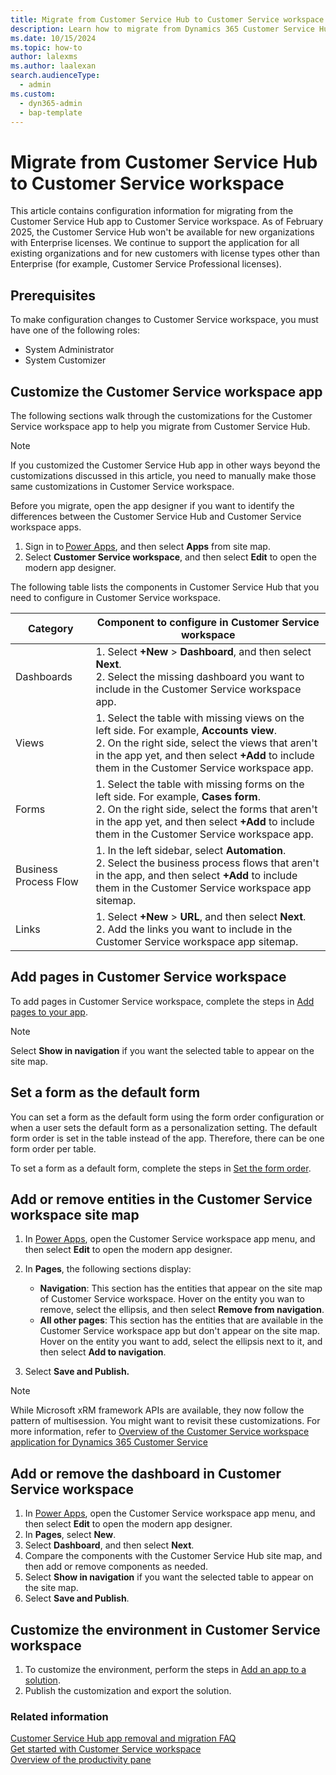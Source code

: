 ```yaml
---
title: Migrate from Customer Service Hub to Customer Service workspace
description: Learn how to migrate from Dynamics 365 Customer Service Hub to Customer Service workspace.
ms.date: 10/15/2024
ms.topic: how-to
author: lalexms
ms.author: laalexan
search.audienceType: 
  - admin
ms.custom: 
  - dyn365-admin
  - bap-template
---
```


# Migrate from Customer Service Hub to Customer Service workspace

This article contains configuration information for migrating from the Customer Service Hub app to Customer Service workspace. As of February 2025, the Customer Service Hub won't be available for new organizations with Enterprise licenses. We continue to support the application for all existing organizations and for new customers with license types other than Enterprise (for example, Customer Service Professional licenses).

## Prerequisites

To make configuration changes to Customer Service workspace, you must have one of the following roles:

- System Administrator
- System Customizer

## Customize the Customer Service workspace app

The following sections walk through the customizations for the Customer Service workspace app to help you migrate from Customer Service Hub.

  > [!NOTE]
  > If you customized the Customer Service Hub app in other ways beyond the customizations discussed in this article, you need to manually make those same customizations in Customer Service workspace.

Before you migrate, open the app designer if you want to identify the differences between the Customer Service Hub and Customer Service workspace apps.

1.	Sign in to [Power Apps](https://go.microsoft.com/fwlink/p/?linkid=2142083), and then select **Apps** from site map.
1.	Select **Customer Service workspace**, and then select **Edit** to open the modern app designer.

The following table lists the components in Customer Service Hub that you need to configure in Customer Service workspace.

| Category | Component to configure in Customer Service workspace |
|----------|-------------------------------------|
| Dashboards | 1. Select **+New** > **Dashboard**, and then select **Next**.<br> 2. Select the missing dashboard you want to include in the Customer Service workspace app. |
| Views | 1. Select the table with missing views on the left side. For example, **Accounts view**. <br> 2. On the right side, select the views that aren't in the app yet, and then select **+Add** to include them in the Customer Service workspace app. |
| Forms | 1. Select the table with missing forms on the left side. For example, **Cases form**.<br> 2. On the right side, select the forms that aren't in the app yet, and then select **+Add** to include them in the Customer Service workspace app. |
| Business Process Flow | 1. In the left sidebar, select **Automation**.<br> 2. Select the business process flows that aren't in the app, and then select **+Add** to include them in the Customer Service workspace app sitemap. |
| Links | 1. Select **+New** > **URL**, and then select **Next**.<br> 2. Add the links you want to include in the Customer Service workspace app sitemap. |

## Add pages in Customer Service workspace

To add pages in Customer Service workspace, complete the steps in [Add pages to your app](/power-apps/maker/model-driven-apps/create-a-model-driven-app#add-pages-to-your-app).

> [!NOTE]
> Select **Show in navigation** if you want the selected table to appear on the site map.

## Set a form as the default form

You can set a form as the default form using the form order configuration or when a user sets the default form as a personalization setting. The default form order is set in the table instead of the app. Therefore, there can be one form order per table.

To set a form as a default form, complete the steps in [Set the form order](/power-apps/maker/model-driven-apps/assign-form-order#set-the-form-order).

## Add or remove entities in the Customer Service workspace site map

1. In [Power Apps](https://go.microsoft.com/fwlink/p/?linkid=2142083), open the Customer Service workspace app menu, and then select **Edit** to open the modern app designer.
1. In **Pages**, the following sections display:

   - **Navigation**: This section has the entities that appear on the site map of Customer Service workspace. Hover on the entity you wan to remove, select the ellipsis, and then select **Remove from navigation**.
   - **All other pages**: This section has the entities that are available in the Customer Service workspace app but don't appear on the site map. Hover on the entity you want to add, select the ellipsis next to it, and then select **Add to navigation**.
     
1. Select **Save and Publish.**

> [!NOTE]
> While Microsoft xRM framework APIs are available, they now follow the pattern of multisession. You might want to revisit these customizations. For more information, refer to [Overview of the Customer Service workspace application for Dynamics 365 Customer Service](../implement/csw-overview.md)

## Add or remove the dashboard in Customer Service workspace

1. In [Power Apps](https://go.microsoft.com/fwlink/p/?linkid=2142083), open the Customer Service workspace app menu, and then select **Edit** to open the modern app designer.
1. In **Pages**, select **New**.
1. Select **Dashboard**, and then select **Next**.
1. Compare the components with the Customer Service Hub site map, and then add or remove components as needed.
1. Select **Show in navigation** if you want the selected table to appear on the site map.
1. Select **Save and Publish**.

## Customize the environment in Customer Service workspace

1. To customize the environment, perform the steps in [Add an app to a solution](/power-apps/maker/model-driven-apps/distribute-model-driven-app#add-an-app-to-a-solution).
1. Publish the customization and export the solution.

### Related information
[Customer Service Hub app removal and migration FAQ](faq-csh-removal.md)  
[Get started with Customer Service workspace](../implement/csw-overview.md)  
[Overview of the productivity pane](../use/csw-productivity-pane.md)

